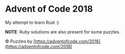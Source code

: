 # Advent of Code 2018

My attempt to learn Rust :)

**NOTE**: Ruby solutions are also present for some puzzles.

© Puzzles by [https://adventofcode.com/2018](https://adventofcode.com/2018)
